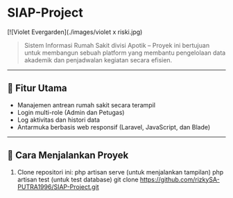 # SIAP-Project

[![Violet Evergarden](./images/violet x riski.jpg)

> Sistem Informasi Rumah Sakit divisi Apotik – Proyek ini bertujuan untuk membangun sebuah platform yang membantu pengelolaan data akademik dan penjadwalan kegiatan secara efisien.

---

## 📌 Fitur Utama

- Manajemen antrean rumah sakit secara terampil
- Login multi-role (Admin dan Petugas)
- Log aktivitas dan histori data
- Antarmuka berbasis web responsif (Laravel, JavaScript, dan Blade)

---

## 🚀 Cara Menjalankan Proyek

1. Clone repositori ini:
   php artisan serve (untuk menjalankan tampilan)
   php artisan test (untuk test database)
   git clone https://github.com/rizkySA-PUTRA1996/SIAP-Project.git
